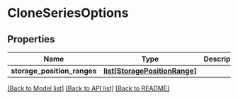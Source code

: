 # CloneSeriesOptions

## Properties
Name | Type | Description | Notes
------------ | ------------- | ------------- | -------------
**storage_position_ranges** | [**list[StoragePositionRange]**](StoragePositionRange.md) |  | [optional] 

[[Back to Model list]](../README.md#documentation-for-models) [[Back to API list]](../README.md#documentation-for-api-endpoints) [[Back to README]](../README.md)


